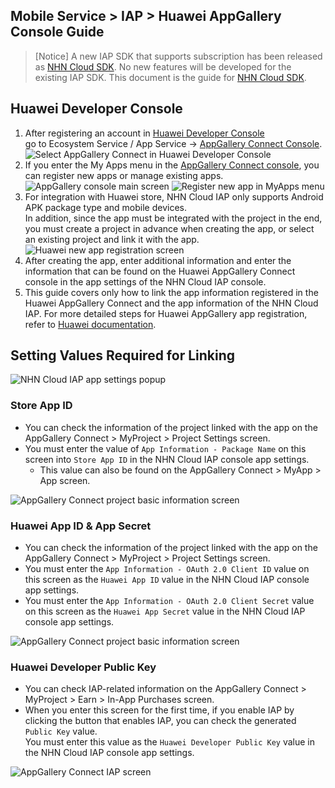 ## Mobile Service > IAP > Huawei AppGallery Console Guide

> [Notice]
> A new IAP SDK that supports subscription has been released as [NHN Cloud SDK](http://docs.toast.com/en/TOAST/en/toast-sdk/overview/).
> No new features will be developed for the existing IAP SDK.
> This document is the guide for [NHN Cloud SDK](http://docs.toast.com/en/TOAST/en/toast-sdk/overview/).

## Huawei Developer Console
1. After registering an account in [Huawei Developer Console](https://developer.huawei.com/consumer/en/console) <br/>
   go to Ecosystem Service / App Service -> [AppGallery Connect Console](https://developer.huawei.com/consumer/en/service/josp/agc/index.html#/).
   ![Select AppGallery Connect in Huawei Developer Console](http://static.toastoven.net/prod_iap/huawei_console_eng.png)
2. If you enter the My Apps menu in the [AppGallery Connect console](https://developer.huawei.com/consumer/en/service/josp/agc/index.html#/), you can register new apps or manage existing apps.
   ![AppGallery console main screen](http://static.toastoven.net/prod_iap/huawei_console_app_main_eng.png)
   ![Register new app in MyApps menu](http://static.toastoven.net/prod_iap/huawei_console_app_01_eng.png)
3. For integration with Huawei store, NHN Cloud IAP only supports Android APK package type and mobile devices.<br/>
   In addition, since the app must be integrated with the project in the end, you must create a project in advance when creating the app, or select an existing project and link it with the app.
   ![Huawei new app registration screen](http://static.toastoven.net/prod_iap/huawei_console_app_02_eng.png)
4. After creating the app, enter additional information and enter the information that can be found on the Huawei AppGallery Connect console in the app settings of the NHN Cloud IAP console.
5. This guide covers only how to link the app information registered in the Huawei AppGallery Connect and the app information of the NHN Cloud IAP. For more detailed steps for Huawei AppGallery app registration, refer to [Huawei documentation](https://developer.huawei.com/consumer/en/doc/development/HMSCore-Guides/introduction-0000001050033062).

## Setting Values ​​Required for Linking
![NHN Cloud IAP app settings popup](http://static.toastoven.net/prod_iap/huawei_iap_console_eng.png)
### Store App ID
- You can check the information of the project linked with the app on the AppGallery Connect > MyProject > Project Settings screen.
- You must enter the value of `App Information - Package Name` on this screen into `Store App ID` in the NHN Cloud IAP console app settings.
    - This value can also be found on the AppGallery Connect > MyApp > App screen.

![AppGallery Connect project basic information screen](http://static.toastoven.net/prod_iap/huawei_console_app_06_eng.png)

### Huawei App ID & App Secret
- You can check the information of the project linked with the app on the AppGallery Connect > MyProject > Project Settings screen.
- You must enter the `App Information - OAuth 2.0 Client ID` value on this screen as the `Huawei App ID` value in the NHN Cloud IAP console app settings.
- You must enter the `App Information - OAuth 2.0 Client Secret` value on this screen as the `Huawei App Secret` value in the NHN Cloud IAP console app settings.

![AppGallery Connect project basic information screen](http://static.toastoven.net/prod_iap/huawei_console_app_06_eng.png)

### Huawei Developer Public Key
- You can check IAP-related information on the AppGallery Connect > MyProject > Earn > In-App Purchases screen.
- When you enter this screen for the first time, if you enable IAP by clicking the button that enables IAP, you can check the generated `Public Key` value.<br/>
  You must enter this value as the `Huawei Developer Public Key` value in the NHN Cloud IAP console app settings.

![AppGallery Connect IAP screen](http://static.toastoven.net/prod_iap/huawei_console_app_05_eng.png)